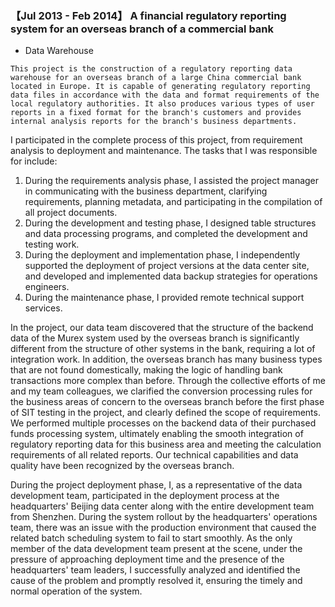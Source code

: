 ### 【Jul 2013 - Feb 2014】 A financial regulatory reporting system for an overseas branch of a commercial bank

+ Data Warehouse

```
This project is the construction of a regulatory reporting data warehouse for an overseas branch of a large China commercial bank located in Europe. It is capable of generating regulatory reporting data files in accordance with the data and format requirements of the local regulatory authorities. It also produces various types of user reports in a fixed format for the branch's customers and provides internal analysis reports for the branch's business departments.
``` 

I participated in the complete process of this project, from requirement analysis to deployment and maintenance. The tasks that I was responsible for include:

1. During the requirements analysis phase, I assisted the project manager in communicating with the business department, clarifying requirements, planning metadata, and participating in the compilation of all project documents.
2. During the development and testing phase, I designed table structures and data processing programs, and completed the development and testing work.
3. During the deployment and implementation phase, I independently supported the deployment of project versions at the data center site, and developed and implemented data backup strategies for operations engineers.
4. During the maintenance phase, I provided remote technical support services.


In the project, our data team discovered that the structure of the backend data of the Murex system used by the overseas branch is significantly different from the structure of other systems in the bank, requiring a lot of integration work. In addition, the overseas branch has many business types that are not found domestically, making the logic of handling bank transactions more complex than before. Through the collective efforts of me and my team colleagues, we clarified the conversion processing rules for the business areas of concern to the overseas branch before the first phase of SIT testing in the project, and clearly defined the scope of requirements. We performed multiple processes on the backend data of their purchased funds processing system, ultimately enabling the smooth integration of regulatory reporting data for this business area and meeting the calculation requirements of all related reports. Our technical capabilities and data quality have been recognized by the overseas branch.

During the project deployment phase, I, as a representative of the data development team, participated in the deployment process at the headquarters' Beijing data center along with the entire development team from Shenzhen. During the system rollout by the headquarters' operations team, there was an issue with the production environment that caused the related batch scheduling system to fail to start smoothly. As the only member of the data development team present at the scene, under the pressure of approaching deployment time and the presence of the headquarters' team leaders, I successfully analyzed and identified the cause of the problem and promptly resolved it, ensuring the timely and normal operation of the system.

